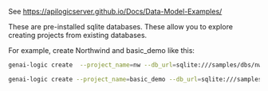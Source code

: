 See https://apilogicserver.github.io/Docs/Data-Model-Examples/

These are pre-installed sqlite databases.  These allow you to explore creating projects from existing databases.

For example, create Northwind and basic_demo like this:

```bash
genai-logic create  --project_name=nw --db_url=sqlite:///samples/dbs/nw.sqlite

genai-logic create --project_name=basic_demo --db_url=sqlite:///samples/dbs/basic_demo.sqlite
```
